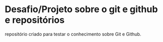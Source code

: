 # Desafio/Projeto sobre o git e github e repositórios
repositório criado para testar o conhecimento sobre Git e Github.
